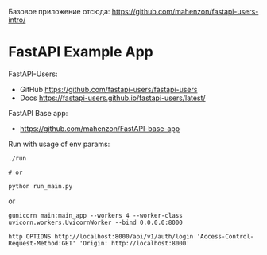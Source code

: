 Базовое приложение отсюда:
https://github.com/mahenzon/fastapi-users-intro/

# FastAPI Example App

FastAPI-Users:
- GitHub https://github.com/fastapi-users/fastapi-users
- Docs https://fastapi-users.github.io/fastapi-users/latest/


FastAPI Base app:
- https://github.com/mahenzon/FastAPI-base-app


Run with usage of env params:

```shell
./run

# or

python run_main.py
```

or

```shell
gunicorn main:main_app --workers 4 --worker-class uvicorn.workers.UvicornWorker --bind 0.0.0.0:8000
```


```shell
http OPTIONS http://localhost:8000/api/v1/auth/login 'Access-Control-Request-Method:GET' 'Origin: http://localhost:8000'
```
